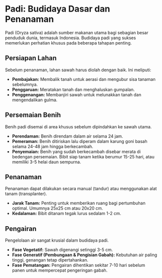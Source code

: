 # Padi: Budidaya Dasar dan Penanaman

Padi (Oryza sativa) adalah sumber makanan utama bagi sebagian besar penduduk dunia, termasuk Indonesia. Budidaya padi yang sukses memerlukan perhatian khusus pada beberapa tahapan penting.

## Persiapan Lahan
Sebelum penanaman, lahan sawah harus diolah dengan baik. Ini meliputi:
* **Pembajakan:** Membalik tanah untuk aerasi dan mengubur sisa tanaman sebelumnya.
* **Penggaruan:** Meratakan tanah dan menghaluskan gumpalan.
* **Penggenangan:** Membanjiri sawah untuk melunakkan tanah dan mengendalikan gulma.

## Persemaian Benih
Benih padi disemai di area khusus sebelum dipindahkan ke sawah utama.
* **Perendaman:** Benih direndam dalam air selama 24 jam.
* **Pemeraman:** Benih ditiriskan lalu diperam dalam karung goni basah selama 24-48 jam hingga berkecambah.
* **Penyemaian:** Benih yang sudah berkecambah disebar merata di bedengan persemaian.
Bibit siap tanam ketika berumur 15-25 hari, atau memiliki 3-5 helai daun sempurna.

## Penanaman
Penanaman dapat dilakukan secara manual (tandur) atau menggunakan alat tanam (transplanter).
* **Jarak Tanam:** Penting untuk memberikan ruang bagi pertumbuhan optimal. Umumnya 25x25 cm atau 20x20 cm.
* **Kedalaman:** Bibit ditanam tegak lurus sedalam 1-2 cm.

## Pengairan
Pengelolaan air sangat krusial dalam budidaya padi.
* **Fase Vegetatif:** Sawah digenangi setinggi 3-5 cm.
* **Fase Generatif (Pembungaan & Pengisian Gabah):** Kebutuhan air paling tinggi, genangan tetap dipertahankan.
* **Fase Pematangan:** Pengairan dihentikan sekitar 7-10 hari sebelum panen untuk mempercepat pengeringan gabah.
